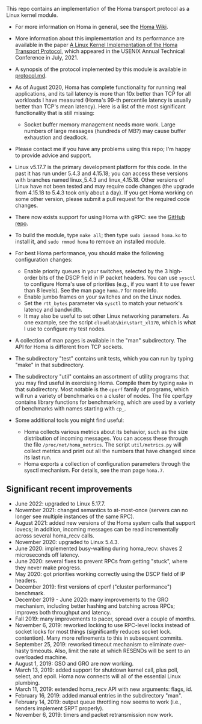 This repo contains an implementation of the Homa transport protocol as a Linux kernel module.

- For more information on Homa in general, see the [Homa
  Wiki](https://homa-transport.atlassian.net/wiki/spaces/HOMA).

- More information about this implementation and its performance are available in
  the paper [A Linux Kernel Implementation of the Homa Transport
  Protocol](https://www.usenix.org/system/files/atc21-ousterhout.pdf),
  which appeared in the USENIX Annual Technical Conference in July, 2021.
  
- A synopsis of the protocol implemented by this module is available in
  [protocol.md](https://github.com/PlatformLab/HomaModule/blob/master/protocol.md).

- As of August 2020, Homa has complete functionality for running real applications,
  and its tail latency is more than 10x better than TCP for all workloads I have
  measured (Homa's 99-th percentile latency is usually better than TCP's mean
  latency). Here is a list of the most significant functionality that is still
  missing:
  - Socket buffer memory management needs more work. Large numbers of large
    messages (hundreds of MB?) may cause buffer exhaustion and deadlock.
 
 - Please contact me if you have any problems using this repo; I'm happy to
   provide advice and support.

- Linux v5.17.7 is the primary development platform for this code. In the past
  it has run under 5.4.3 and 4.15.18; you can access these versions with branches
  named linux_5.4.3 and linux_4.15.18. Other versions of Linux have not been tested and
  may require code changes (the upgrade from 4.15.18 to 5.4.3 took only about
  a day). If you get Homa working on some other version, please submit a
  pull request for the required code changes.
  
- There now exists support for using Homa with gRPC: see the
  [GitHub repo](https://github.com/PlatformLab/grpc_homa).

- To build the module, type `make all`; then type `sudo insmod homa.ko` to install
  it, and `sudo rmmod homa` to remove an installed module.
  
- For best Homa performance, you should make the following configuration
  changes:
  - Enable priority queues in your switches, selected by the 3
    high-order bits of the DSCP field
    in IP packet headers. You can use `sysctl` to configure Homa's use of
    priorities (e.g., if you want it to use fewer than 8 levels). See the man
    page `homa.7` for more info.
  - Enable jumbo frames on your switches and on the Linux nodes.
  - Set the `rtt_bytes` parameter via `sysctl` to match your network's latency
    and bandwidth.
  - It may also be useful to set other Linux networking parameters. As one
    example, see the script  `cloudlab\bin\start_xl170`, which is what I
    use to configure my test nodes.
  
- A collection of man pages is available in the "man" subdirectory. The API for
  Homa is different from TCP sockets.

- The subdirectory "test" contains unit tests, which you can run by typing
  "make" in that subdirectory.
  
- The subdirectory "util" contains an assortment of utility programs that
  you may find useful in exercising Homa. Compile them by typing `make` in that
  subdirectory. Most notable is the `cperf` family of programs, which will
  run a variety of benchmarks on a cluster of nodes. The file cperf.py contains
  library functions for benchmarking, which are used by a variety of benchmarks
  with names starting with `cp_`.
  
 - Some additional tools you might find useful:
   - Homa collects various metrics about its behavior, such as the size
     distribution of incoming messages. You can access these through the
     file `/proc/net/homa_metrics`. The script `util/metrics.py` will
     collect metrics and print out all the numbers that have changed
     since its last run.
   - Homa exports a collection of configuration parameters through the
     sysctl mechanism. For details, see the man page `homa.7`.
     
## Significant recent improvements
- June 2022: upgraded to Linux 5.17.7.
- November 2021: changed semantics to at-most-once (servers can no
  longer see multiple instances of the same RPC).
- August 2021: added new versions of the Homa system calls that
  support iovecs; in addition, incoming messages can be read
  incrementally across several homa_recv calls.
- November 2020: upgraded to Linux 5.4.3.
- June 2020: implemented busy-waiting during homa_recv: shaves 2
  microseconds off latency.
- June 2020: several fixes to prevent RPCs from getting "stuck",
  where they never make progress.
- May 2020: got priorities working correctly using the DSCP field
  of IP headers.
- December 2019: first versions of cperf ("cluster performance")
  benchmark.
- December 2019 - June 2020: many improvements to the GRO mechanism,
  including better hashing and batching across RPCs; improves both
  throughput and latency.
- Fall 2019: many improvements to pacer, spread over a couple of months.
- November 6, 2019: reworked locking to use RPC-level locks instead of
  socket locks for most things (significantly reduces socket lock.
  contention). Many more refinements to this in subsequent commits.
- September 25, 2019: reworked timeout mechanism to eliminate over-hasty
  timeouts. Also, limit the rate at which RESENDs will be sent to an
  overloaded machine.
- August 1, 2019: GSO and GRO are now working.
- March 13, 2019: added support for shutdown kernel call, plus poll, select,
  and epoll. Homa now connects will all of the essential Linux plumbing.
- March 11, 2019: extended homa_recv API with new arguments: flags, id.
- February 16, 2019: added manual entries in the subdirectory "man".
- February 14, 2019: output queue throttling now seems to work (i.e., senders
  implement SRPT properly).
- November 6, 2019: timers and packet retransmission now work.
